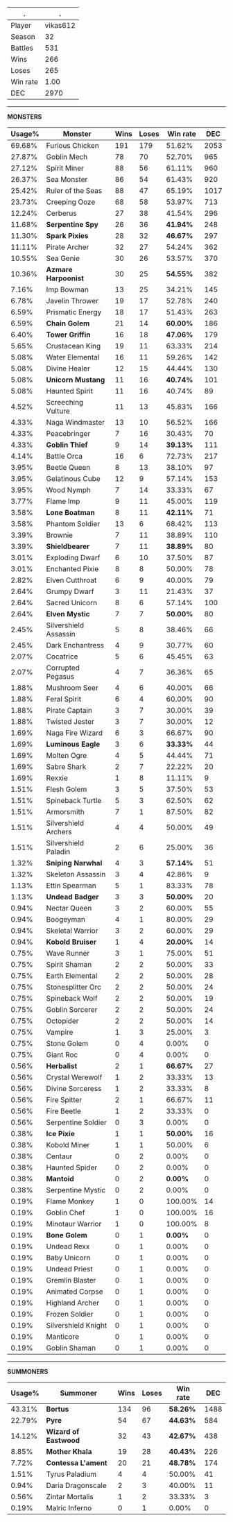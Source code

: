 .|.
|-|-
Player|vikas612
Season|32
Battles|531
Wins|266
Loses|265
Win rate|1.00
DEC|2970

---
**MONSTERS**

Usage%|Monster|Wins|Loses|Win rate|DEC|
-|-|-|-|-|-|
69.68%|Furious Chicken|191|179|51.62%|2053|
27.87%|Goblin Mech|78|70|52.70%|965|
27.12%|Spirit Miner|88|56|61.11%|960|
26.37%|Sea Monster|86|54|61.43%|920|
25.42%|Ruler of the Seas|88|47|65.19%|1017|
23.73%|Creeping Ooze|68|58|53.97%|713|
12.24%|Cerberus|27|38|41.54%|296|
11.68%|**Serpentine Spy**|26|36|**41.94%**|248|
11.30%|**Spark Pixies**|28|32|**46.67%**|297|
11.11%|Pirate Archer|32|27|54.24%|362|
10.55%|Sea Genie|30|26|53.57%|370|
10.36%|**Azmare Harpoonist**|30|25|**54.55%**|382|
7.16%|Imp Bowman|13|25|34.21%|145|
6.78%|Javelin Thrower|19|17|52.78%|240|
6.59%|Prismatic Energy|18|17|51.43%|263|
6.59%|**Chain Golem**|21|14|**60.00%**|186|
6.40%|**Tower Griffin**|16|18|**47.06%**|179|
5.65%|Crustacean King|19|11|63.33%|214|
5.08%|Water Elemental|16|11|59.26%|142|
5.08%|Divine Healer|12|15|44.44%|130|
5.08%|**Unicorn Mustang**|11|16|**40.74%**|101|
5.08%|Haunted Spirit|11|16|40.74%|89|
4.52%|Screeching Vulture|11|13|45.83%|166|
4.33%|Naga Windmaster|13|10|56.52%|166|
4.33%|Peacebringer|7|16|30.43%|70|
4.33%|**Goblin Thief**|9|14|**39.13%**|111|
4.14%|Battle Orca|16|6|72.73%|217|
3.95%|Beetle Queen|8|13|38.10%|97|
3.95%|Gelatinous Cube|12|9|57.14%|153|
3.95%|Wood Nymph|7|14|33.33%|67|
3.77%|Flame Imp|9|11|45.00%|119|
3.58%|**Lone Boatman**|8|11|**42.11%**|71|
3.58%|Phantom Soldier|13|6|68.42%|113|
3.39%|Brownie|7|11|38.89%|110|
3.39%|**Shieldbearer**|7|11|**38.89%**|80|
3.01%|Exploding Dwarf|6|10|37.50%|87|
3.01%|Enchanted Pixie|8|8|50.00%|78|
2.82%|Elven Cutthroat|6|9|40.00%|79|
2.64%|Grumpy Dwarf|3|11|21.43%|37|
2.64%|Sacred Unicorn|8|6|57.14%|100|
2.64%|**Elven Mystic**|7|7|**50.00%**|80|
2.45%|Silvershield Assassin|5|8|38.46%|66|
2.45%|Dark Enchantress|4|9|30.77%|60|
2.07%|Cocatrice|5|6|45.45%|63|
2.07%|Corrupted Pegasus|4|7|36.36%|65|
1.88%|Mushroom Seer|4|6|40.00%|66|
1.88%|Feral Spirit|6|4|60.00%|90|
1.88%|Pirate Captain|3|7|30.00%|39|
1.88%|Twisted Jester|3|7|30.00%|12|
1.69%|Naga Fire Wizard|6|3|66.67%|90|
1.69%|**Luminous Eagle**|3|6|**33.33%**|44|
1.69%|Molten Ogre|4|5|44.44%|71|
1.69%|Sabre Shark|2|7|22.22%|20|
1.69%|Rexxie|1|8|11.11%|9|
1.51%|Flesh Golem|3|5|37.50%|53|
1.51%|Spineback Turtle|5|3|62.50%|62|
1.51%|Armorsmith|7|1|87.50%|82|
1.51%|Silvershield Archers|4|4|50.00%|49|
1.51%|Silvershield Paladin|2|6|25.00%|36|
1.32%|**Sniping Narwhal**|4|3|**57.14%**|51|
1.32%|Skeleton Assassin|3|4|42.86%|9|
1.13%|Ettin Spearman|5|1|83.33%|78|
1.13%|**Undead Badger**|3|3|**50.00%**|20|
0.94%|Nectar Queen|3|2|60.00%|55|
0.94%|Boogeyman|4|1|80.00%|29|
0.94%|Skeletal Warrior|3|2|60.00%|29|
0.94%|**Kobold Bruiser**|1|4|**20.00%**|14|
0.75%|Wave Runner|3|1|75.00%|51|
0.75%|Spirit Shaman|2|2|50.00%|33|
0.75%|Earth Elemental|2|2|50.00%|28|
0.75%|Stonesplitter Orc|2|2|50.00%|24|
0.75%|Spineback Wolf|2|2|50.00%|19|
0.75%|Goblin Sorcerer|2|2|50.00%|24|
0.75%|Octopider|2|2|50.00%|14|
0.75%|Vampire|1|3|25.00%|3|
0.75%|Stone Golem|0|4|0.00%|0|
0.75%|Giant Roc|0|4|0.00%|0|
0.56%|**Herbalist**|2|1|**66.67%**|27|
0.56%|Crystal Werewolf|1|2|33.33%|13|
0.56%|Divine Sorceress|1|2|33.33%|8|
0.56%|Fire Spitter|2|1|66.67%|11|
0.56%|Fire Beetle|1|2|33.33%|0|
0.56%|Serpentine Soldier|0|3|0.00%|0|
0.38%|**Ice Pixie**|1|1|**50.00%**|16|
0.38%|Kobold Miner|1|1|50.00%|6|
0.38%|Centaur|0|2|0.00%|0|
0.38%|Haunted Spider|0|2|0.00%|0|
0.38%|**Mantoid**|0|2|**0.00%**|0|
0.38%|Serpentine Mystic|0|2|0.00%|0|
0.19%|Flame Monkey|1|0|100.00%|14|
0.19%|Goblin Chef|1|0|100.00%|16|
0.19%|Minotaur Warrior|1|0|100.00%|8|
0.19%|**Bone Golem**|0|1|**0.00%**|0|
0.19%|Undead Rexx|0|1|0.00%|0|
0.19%|Baby Unicorn|0|1|0.00%|0|
0.19%|Undead Priest|0|1|0.00%|0|
0.19%|Gremlin Blaster|0|1|0.00%|0|
0.19%|Animated Corpse|0|1|0.00%|0|
0.19%|Highland Archer|0|1|0.00%|0|
0.19%|Frozen Soldier|0|1|0.00%|0|
0.19%|Silvershield Knight|0|1|0.00%|0|
0.19%|Manticore|0|1|0.00%|0|
0.19%|Goblin Shaman|0|1|0.00%|0|

---
**SUMMONERS**

Usage%|Summoner|Wins|Loses|Win rate|DEC|
-|-|-|-|-|-|
43.31%|**Bortus**|134|96|**58.26%**|1488|
22.79%|**Pyre**|54|67|**44.63%**|584|
14.12%|**Wizard of Eastwood**|32|43|**42.67%**|438|
8.85%|**Mother Khala**|19|28|**40.43%**|226|
7.72%|**Contessa L'ament**|20|21|**48.78%**|174|
1.51%|Tyrus Paladium|4|4|50.00%|41|
0.94%|Daria Dragonscale|2|3|40.00%|11|
0.56%|Zintar Mortalis|1|2|33.33%|3|
0.19%|Malric Inferno|0|1|0.00%|0|
